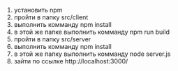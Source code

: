 1) установить npm
2) пройти в папку src/client
3) выполнить комманду npm install
4) в этой же папке выполнить комманду npm run build
4) пройти в папку src/server
5) выполнить комманду npm install
6) в этой же папку выполнить комманду node server.js
7) зайти по ссылке http://localhost:3000/
